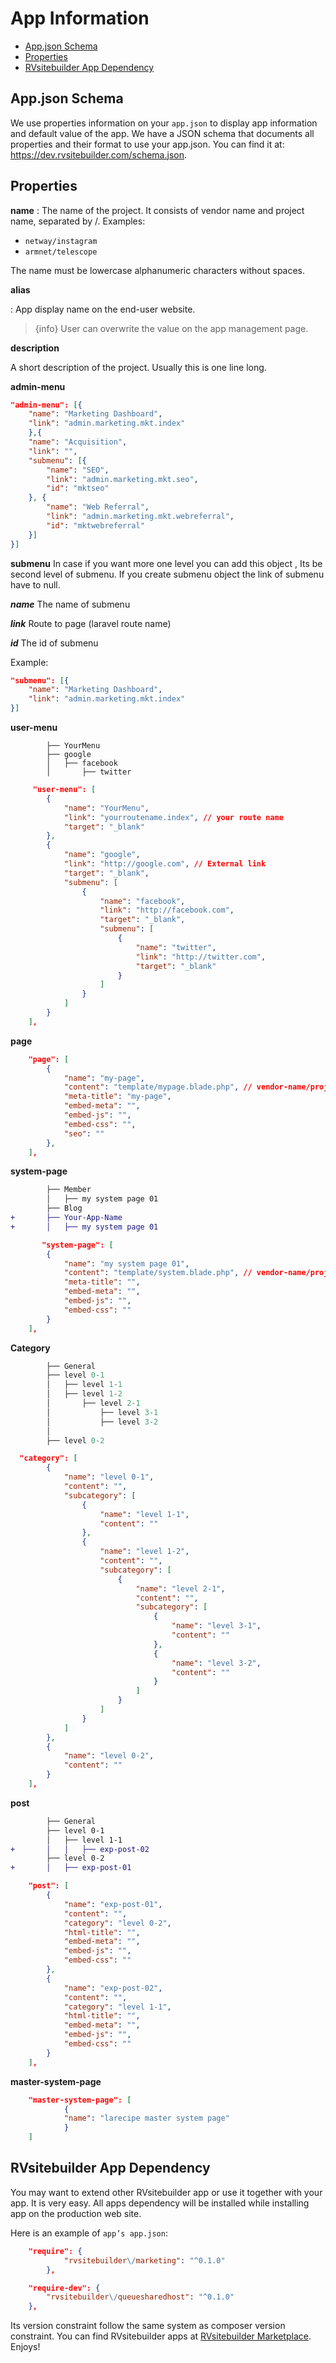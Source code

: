 # App Information

- [App.json Schema](#appjson-schema)
- [Properties](#properties)
- [RVsitebuilder App Dependency](#rvsitebuilder-app-dependency)

## App.json Schema

We use properties information on your `app.json` to display app information and default value of the app. We have a JSON schema that documents all properties and their format to use your app.json. You can find it at: https://dev.rvsitebuilder.com/schema.json.

<!-- TODO: @Settavut create the full list of schema.json above and make above URL accessible. And explain it below similar to https://getcomposer.org/doc/04-schema.md -->

## Properties

**name**
: The name of the project. It consists of vendor name and project name, separated by /. Examples:

- `netway/instagram`
- `armnet/telescope`

The name must be lowercase alphanumeric characters without spaces.

**alias**

: App display name on the end-user website.

> {info} User can overwrite the value on the app management page.

**description**

A short description of the project. Usually this is one line long.

**admin-menu**

```json
"admin-menu": [{
    "name": "Marketing Dashboard",
    "link": "admin.marketing.mkt.index"
    },{
    "name": "Acquisition",
    "link": "",
    "submenu": [{
        "name": "SEO",
        "link": "admin.marketing.mkt.seo",
        "id": "mktseo"
    }, {
        "name": "Web Referral",
        "link": "admin.marketing.mkt.webreferral",
        "id": "mktwebreferral"
    }]
}]
```

**submenu**
In case if you want more one level you can add this object , Its be second level of submenu. If you create submenu object the link of submenu have to null.

**_name_**
The name of submenu

**_link_**
Route to page (laravel route name)

**_id_**
The id of submenu

Example:

```json
"submenu": [{
    "name": "Marketing Dashboard",
    "link": "admin.marketing.mkt.index"
}]
```

**user-menu**

```text
        ├── YourMenu
        ├── google
        │   ├── facebook
        │       ├── twitter
```

```json
     "user-menu": [
        {
            "name": "YourMenu",
            "link": "yourroutename.index", // your route name
            "target": "_blank"
        },
        {
            "name": "google",
            "link": "http://google.com", // External link
            "target": "_blank",
            "submenu": [
                {
                    "name": "facebook",
                    "link": "http://facebook.com",
                    "target": "_blank",
                    "submenu": [
                        {
                            "name": "twitter",
                            "link": "http://twitter.com",
                            "target": "_blank"
                        }
                    ]
                }
            ]
        }
    ],
```

**page**

```json
    "page": [
        {
            "name": "my-page",
            "content": "template/mypage.blade.php", // vendor-name/project-name/resources/view/template/mypage.blade.php
            "meta-title": "my-page",
            "embed-meta": "",
            "embed-js": "",
            "embed-css": "",
            "seo": ""
        },
    ],
```

**system-page**

```diff
        ├── Member
        │   ├── my system page 01
        ├── Blog
+       ├── Your-App-Name
+       │   ├── my system page 01

```

```json
       "system-page": [
        {
            "name": "my system page 01",
            "content": "template/system.blade.php", // vendor-name/project-name/resources/view/template/system.blade.php
            "meta-title": "",
            "embed-meta": "",
            "embed-js": "",
            "embed-css": ""
        }
    ],
```

**Category**

```php
        ├── General
        ├── level 0-1
        │   ├── level 1-1
        │   ├── level 1-2
        │       ├── level 2-1
        │           ├── level 3-1
        │           ├── level 3-2
        │
        ├── level 0-2
```

```json
  "category": [
        {
            "name": "level 0-1",
            "content": "",
            "subcategory": [
                {
                    "name": "level 1-1",
                    "content": ""
                },
                {
                    "name": "level 1-2",
                    "content": "",
                    "subcategory": [
                        {
                            "name": "level 2-1",
                            "content": "",
                            "subcategory": [
                                {
                                    "name": "level 3-1",
                                    "content": ""
                                },
                                {
                                    "name": "level 3-2",
                                    "content": ""
                                }
                            ]
                        }
                    ]
                }
            ]
        },
        {
            "name": "level 0-2",
            "content": ""
        }
    ],
```

**post**

```diff
        ├── General
        ├── level 0-1
        │   ├── level 1-1
+       │   │   ├── exp-post-02
        ├── level 0-2
+       │   ├── exp-post-01
```

```json
    "post": [
        {
            "name": "exp-post-01",
            "content": "",
            "category": "level 0-2",
            "html-title": "",
            "embed-meta": "",
            "embed-js": "",
            "embed-css": ""
        },
        {
            "name": "exp-post-02",
            "content": "",
            "category": "level 1-1",
            "html-title": "",
            "embed-meta": "",
            "embed-js": "",
            "embed-css": ""
        }
    ],
```

**master-system-page**

```json
    "master-system-page": [
            {
            "name": "larecipe master system page"
            }
    ]
```

## RVsitebuilder App Dependency

You may want to extend other RVsitebuilder app or use it together with your app. It is very easy. All apps dependency will be installed while installing app on the production web site.

Here is an example of `app’s app.json`:

```json
    "require": {
            "rvsitebuilder\/marketing": "^0.1.0"
        },
```

```json
    "require-dev": {
        "rvsitebuilder\/queuesharedhost": "^0.1.0"
    },
```

Its version constraint follow the same system as composer version constraint. You can find RVsitebuilder apps at [RVsitebuilder Marketplace](https://apps.rvsitebuilder.com). Enjoys!
